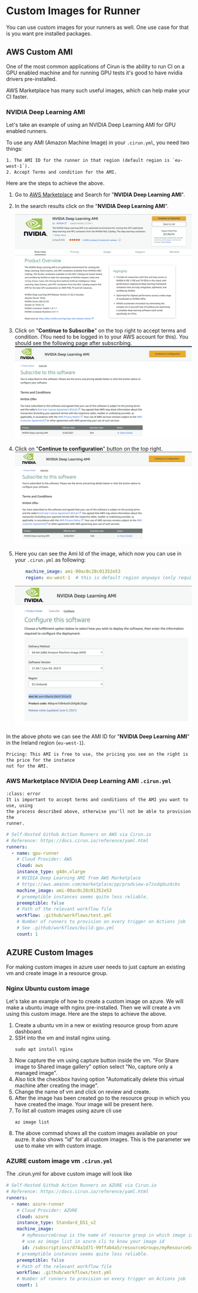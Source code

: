 # Custom Images for Runner

You can use custom images for your runners as well. One use case for that
is you want pre installed packages.


## AWS Custom AMI

One of the most common applications of Cirun is the ability to run CI on
a GPU enabled machine and for running GPU tests it's good to have nvidia
drivers pre-installed.

AWS Marketplace has many such useful images, which can  help make your
CI faster.

### NVIDIA Deep Learning AMI

Let's take an example of using an NVIDIA Deep Learning AMI for GPU enabled
runners.

To use any AMI (Amazon Machine Image) in your `.cirun.yml`, you need two things:

```{admonition} Note
1. The AMI ID for the runner in that region (default region is `eu-west-1`).
2. Accept Terms and condition for the AMI.
```

Here are the steps to achieve the above.

1. Go to [AWS Marketplace](https://aws.amazon.com/marketplace) and Search for "**NVIDIA Deep Learning AMI**".
2. In the search results click on the "**NVIDIA Deep Learning AMI**".

   ![Cirun cloud page](../images/nvidia-aws-ami.png)

3. Click on "**Continue to Subscribe**" on the top right to accept terms and condition. (You need to be
   logged in to your AWS account for this). You should see the following page
   after subscribing.
   ![Cirun cloud page](../images/nvidia-aws-ami-subscribed.png)

4. Click on "**Continue to configuration**" button on the top right.
   ![Cirun cloud page](../images/nvidia-aws-ami-config.png)

5. Here you can see the Ami Id of the image, which now you can use in your `.cirun.yml` as following:
   ```yaml
       machine_image: ami-00ac0c28c01352e53
       region: eu-west-1  # this is default region anyways (only required if using an AMI ID from different region)
   ```
   ![Cirun cloud page](../images/nvidia-aws-ami-id.png)

In the above photo we can see the AMI ID for "**NVIDIA Deep Learning AMI**" in the Ireland region (`eu-west-1`).

```{note}
Pricing: This AMI is free to use, the pricing you see on the right is the price for the instance
not for the AMI.
```

### AWS Marketplace NVIDIA Deep Learning AMI `.cirun.yml`

```{admonition} Note
:class: error
It is important to accept terms and conditions of the AMI you want to use, using
the process described above, otherwise you'll not be able to provision the
runner.
```

```yaml
# Self-Hosted Github Action Runners on AWS via Cirun.io
# Reference: https://docs.cirun.io/reference/yaml.html
runners:
  - name: gpu-runner
    # Cloud Provider: AWS
    cloud: aws
    instance_type: g4dn.xlarge
    # NVIDIA Deep Learning AMI from AWS Marketplace
    # https://aws.amazon.com/marketplace/pp/prodview-e7zxdqduz4cbs
    machine_image: ami-00ac0c28c01352e53
    # preemptible instances seems quite less reliable.
    preemptible: false
    # Path of the relevant workflow file
    workflow: .github/workflows/test.yml
    # Number of runners to provision on every trigger on Actions job
    # See .github/workflows/build-gpu.yml
    count: 1
```

## AZURE Custom Images

For making custom images in azure user needs to just capture an existing vm and create image in a resource group.

### Nginx Ubuntu custom image

Let's take an example of how to create a custom image on azure. We will make a ubuntu image with nginx pre-installed. Then we will create a vm using this custom image. Here are the steps to achieve the above.

1. Create a ubuntu vm in a new or existing resource group from azure dashboard.
2. SSH into the vm and install nginx using.
   ```
   sudo apt install nginx
   ```
3. Now capture the vm using capture button inside the vm. "For Share image to Shared image gallery" option select "No, capture only a managed image". 
4. Also tick the checkbox having option "Automatically delete this virtual machine after creating the image".
5. Change the name of vm and click on review and create.
6. After the image has been created go to the resource group in which you have created the image. Your image will be present here.
7. To list all custom images using azure cli use
   ```
   az image list
   ```
8. The above commad shows all the custom images available on your auzre. It also shows "id" for all custom images. This is the parameter we use to make vm with custom image.

### AZURE custom image vm `.cirun.yml`

The .cirun.yml for above custom image will look like

```yaml
# Self-Hosted Github Action Runners on AZURE via Cirun.io
# Reference: https://docs.cirun.io/reference/yaml.html
runners:
  - name: azure-runner
    # Cloud Provider: AZURE
    cloud: azure
    instance_type: Standard_DS1_v2
    machine_image:
      # myResourceGroup is the name of resource group in which image is present, myCustomImage is the name of image
      # use az image list in azure cli to know your image id 
      id: /subscriptions/d74a1d71-99ffab4a5/resourceGroups/myResourceGroup/providers/Microsoft.Compute/images/myCustomImage
    # preemptible instances seems quite less reliable.
    preemptible: false
    # Path of the relevant workflow file
    workflow: .github/workflows/test.yml
    # Number of runners to provision on every trigger on Actions job
    count: 1
```